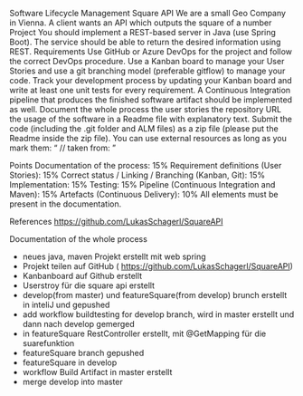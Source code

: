 Software Lifecycle Management
<Scenario> Square API
<Description> We are a small Geo Company in Vienna. A client wants an API which outputs the square of a number
Project
You should implement a REST-based server in Java (use Spring Boot). The service should be able to return the desired information using REST.
Requirements
Use GitHub or Azure DevOps for the project and follow the correct DevOps procedure. Use a Kanban board to manage your User Stories and use a git branching model (preferable gitflow) to manage your code. Track your development process by updating your Kanban board and write at least one unit tests for every requirement. A Continuous Integration pipeline that produces the finished software artifact should be implemented as well. Document
the whole process
the user stories
the repository URL
the usage of the software
in a Readme file with explanatory text. Submit the code (including the .git folder and ALM files) as a zip file (please put the Readme inside the zip file).
You can use external resources as long as you mark them: “ // taken from: <URL> ”
 

Points
Documentation of the process: 15%
Requirement definitions (User Stories): 15%
Correct status / Linking / Branching (Kanban, Git): 15%
Implementation: 15%
Testing: 15%
Pipeline (Continuous Integration and Maven): 15%
Artefacts (Continuous Delivery): 10%
All elements must be present in the documentation.

References
https://github.com/LukasSchagerl/SquareAPI






Documentation of the whole process

- neues java, maven Projekt erstellt mit web spring
- Projekt teilen auf GitHub ( https://github.com/LukasSchagerl/SquareAPI)
- Kanbanboard auf Github erstellt
- Userstroy für die square api erstellt
- develop(from master) und featureSquare(from develop) brunch erstellt in inteliJ und gepushed
- add workflow buildtesting for develop branch, wird in master erstellt und dann nach develop gemerged
- in featureSquare  RestController erstellt, mit @GetMapping für die suarefunktion
- featureSquare  branch gepushed
- featureSquare in develop
- workflow Build Artifact in master erstellt
- merge develop into master


